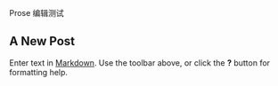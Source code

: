 Prose 编辑测试

## A New Post

Enter text in [Markdown](http://daringfireball.net/projects/markdown/). Use the toolbar above, or click the **?** button for formatting help.
